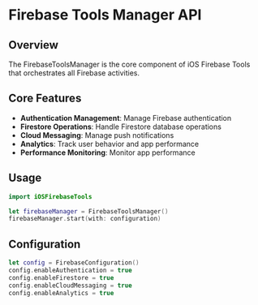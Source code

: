 # Firebase Tools Manager API

## Overview

The FirebaseToolsManager is the core component of iOS Firebase Tools that orchestrates all Firebase activities.

## Core Features

- **Authentication Management**: Manage Firebase authentication
- **Firestore Operations**: Handle Firestore database operations
- **Cloud Messaging**: Manage push notifications
- **Analytics**: Track user behavior and app performance
- **Performance Monitoring**: Monitor app performance

## Usage

```swift
import iOSFirebaseTools

let firebaseManager = FirebaseToolsManager()
firebaseManager.start(with: configuration)
```

## Configuration

```swift
let config = FirebaseConfiguration()
config.enableAuthentication = true
config.enableFirestore = true
config.enableCloudMessaging = true
config.enableAnalytics = true
```
